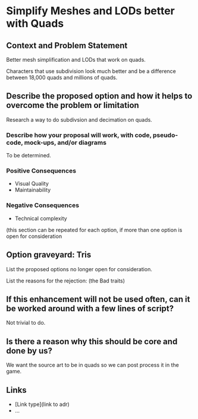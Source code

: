 # Simplify Meshes and LODs better with Quads

## Context and Problem Statement

Better mesh simplification and LODs that work on quads.

Characters that use subdivision look much better and be a difference between 18,000 quads and millions of quads.

## Describe the proposed option and how it helps to overcome the problem or limitation

Research a way to do subdivsion and decimation on quads.

### Describe how your proposal will work, with code, pseudo-code, mock-ups, and/or diagrams

To be determined.

### Positive Consequences <!-- optional -->

- Visual Quality
- Maintainability

### Negative Consequences <!-- optional -->

- Technical complexity

(this section can be repeated for each option, if more than one option is open for consideration

## Option graveyard: Tris

List the proposed options no longer open for consideration.

List the reasons for the rejection: (the Bad traits)

## If this enhancement will not be used often, can it be worked around with a few lines of script?

Not trivial to do.

## Is there a reason why this should be core and done by us?

We want the source art to be in quads so we can post process it in the game.

## Links <!-- optional -->

- [Link type](link to adr) <!-- example: Refined by [xxx](yyyymmdd-xxx.md) -->
- … <!-- numbers of links can vary -->
